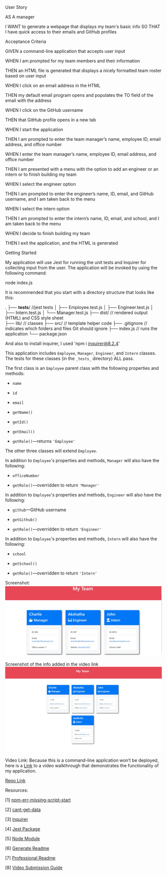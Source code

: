 User Story

AS A manager

I WANT to generate a webpage that displays my team's basic info
SO THAT I have quick access to their emails and GitHub profiles




Acceptance Criteria


GIVEN a command-line application that accepts user input

WHEN I am prompted for my team members and their information

THEN an HTML file is generated that displays a nicely formatted team roster based on user input

WHEN I click on an email address in the HTML

THEN my default email program opens and populates the TO field of the email with the address

WHEN I click on the GitHub username

THEN that GitHub profile opens in a new tab

WHEN I start the application

THEN I am prompted to enter the team manager’s name, employee ID, email address, and office number

WHEN I enter the team manager’s name, employee ID, email address, and office number

THEN I am presented with a menu with the option to add an engineer or an intern or to finish building my team

WHEN I select the engineer option

THEN I am prompted to enter the engineer’s name, ID, email, and GitHub username, and I am taken back to the menu

WHEN I select the intern option

THEN I am prompted to enter the intern’s name, ID, email, and school, and I am taken back to the menu

WHEN I decide to finish building my team

THEN I exit the application, and the HTML is generated


Getting Started

My application will use Jest for running the unit tests and Inquirer for collecting input from the user. The application will be invoked by using the following command:

node index.js

It is recommended that you start with a directory structure that looks like this:

.
├── __tests__/             //jest tests
│   ├── Employee.test.js
│   ├── Engineer.test.js
│   ├── Intern.test.js
│   └── Manager.test.js
├── dist/                  // rendered output (HTML) and CSS style sheet      
├── lib/                   // classes
├── src/                   // template helper code 
├── .gitignore             // indicates which folders and files Git should ignore
├── index.js               // runs the application
└── package.json           


And also to install inquirer, I used 'npm i inquirer@8.2.4'


This application includes `Employee`, `Manager`, `Engineer`, and `Intern` classes. The tests for these classes (in the `_tests_` directory) ALL pass.

The first class is an `Employee` parent class with the following properties and methods:

* `name`

* `id`

* `email`

* `getName()`

* `getId()`

* `getEmail()`

* `getRole()`&mdash;returns `'Employee'`

The other three classes will extend `Employee`.

In addition to `Employee`'s properties and methods, `Manager` will also have the following:

* `officeNumber`

* `getRole()`&mdash;overridden to return `'Manager'`

In addition to `Employee`'s properties and methods, `Engineer` will also have the following:

* `github`&mdash;GitHub username

* `getGithub()`

* `getRole()`&mdash;overridden to return `'Engineer'`

In addition to `Employee`'s properties and methods, `Intern` will also have the following:

* `school`

* `getSchool()`

* `getRole()`&mdash;overridden to return `'Intern'`





Screenshot: ![](./assets/MyTeamScreenShot.jpg)


Screenshot of the info added in the video link 
![](./assets/Sample%20Output.jpg)

Video Link: Because this is a command-line application won’t be deployed, here is a <a href="https://drive.google.com/file/d/1lrtYsT5ef08NHKKLlPRqJ1wNyVzLp2g0/view" target="_blank">Link</a> to a video walkthrough that demonstrates the functionality of my application.


[Repo Link](https://github.com/Akshatha2022/TeamProfileGenerator)




Resources:

[1] [npm-err-missing-script-start](https://itsjavascript.com/npm-err-missing-script-start)

[2] [cant-get-data](https://stackoverflow.com/questions/70596519/cant-get-data-to-generator-page-in-node-js)

[3] [inquirer](https://www.npmjs.com/package/inquirer/v/8.2.4)

[4] [Jest Package](https://www.npmjs.com/package/jest)

[5] [Node Module](https://stackoverflow.com/questions/47083351/node-module-not-found)

[6] [Generate Readme](https://www.npmjs.com/package/generate-readme)

[7] [Professional Readme](https://coding-boot-camp.github.io/full-stack/github/professional-readme-guide)

[8] [Video Submission Guide](https://coding-boot-camp.github.io/full-stack/computer-literacy/video-submission-guide)

